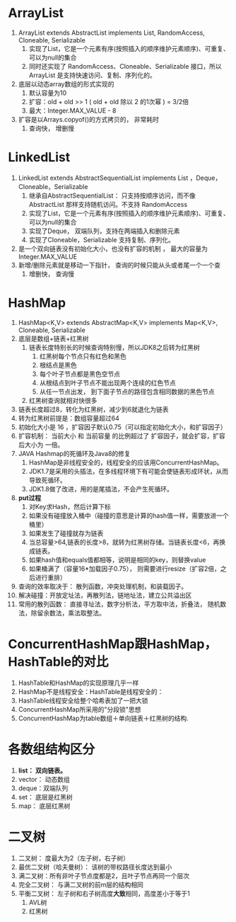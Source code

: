 # ArrayList

1. ArrayList extends AbstractList implements List, RandomAccess, Cloneable, Serializable
   1. 实现了List，它是一个元素有序(按照插入的顺序维护元素顺序)、可重复、可以为null的集合
   2. 同时还实现了 RandomAccess、Cloneable、Serializable 接口，所以ArrayList 是支持快速访问、复制、序列化的。
2. 底层以动态array数组的形式实现的 
   1. 默认容量为10 
   2. 扩容：old + old >> 1 ( old + old 除以 2 的1次幂 )   = 3/2倍
   3. 最大：Integer.MAX_VALUE - 8
3. 扩容是以Arrays.copyof()的方式拷贝的， 非常耗时
   1. 查询快， 增删慢

# LinkedList

1. LinkedList extends AbstractSequentialList implements List ，Deque，Cloneable，Serializable
   1. 继承自AbstractSequentialList： 只支持按顺序访问，而不像 AbstractList 那样支持随机访问。不支持 RandomAccess
   2. 实现了List，它是一个元素有序(按照插入的顺序维护元素顺序)、可重复、可以为null的集合
   3. 实现了Deque， 双端队列，支持在两端插入和删除元素
   4. 实现了Cloneable，Serializable 支持复制、序列化。
2. 是一个双向链表没有初始化大小，也没有扩容的机制 ， 最大的容量为Integer.MAX_VALUE
3. 新增/删除元素就是移动一下指针， 查询的时候只能从头或者尾一个一个查
   1. 增删快， 查询慢


# HashMap

1. HashMap<K,V> extends AbstractMap<K,V>  implements Map<K,V>, Cloneable, Serializable
2. 底层是数组+链表+红黑树
   1. 链表长度特别长的时候查询特别慢，所以JDK8之后转为红黑树
      1. 红黑树每个节点只有红色和黑色
      2. 根结点是黑色
      3. 每个叶子节点都是黑色空节点
      4. 从根结点到叶子节点不能出现两个连续的红色节点
      5. 从任一节点出发， 到下面子节点的路径包含相同数据的黑色节点
   2. 红黑树查询就相对快很多
3. 链表长度超过8，转化为红黑树，减少到6就退化为链表
4. 转为红黑树前提是：数组容量超过64
5. 初始化大小是 16 ，扩容因子默认0.75（可以指定初始化大小，和扩容因子）
6. 扩容机制： 当前大小 和 当前容量 的比例超过了 扩容因子，就会扩容，扩容后大小为 一倍。  
7. JAVA Hashmap的死循环及Java8的修复
   1. HashMap是非线程安全的，线程安全的应该用ConcurrentHashMap。
   2. JDK1.7是采用的头插法，在多线程环境下有可能会使链表形成环状，从而导致死循环。
   3. JDK1.8做了改进，用的是尾插法，不会产生死循环。
8. **put过程**
	1. 对Key求Hash，然后计算下标
	2. 如果没有碰撞放入桶中（碰撞的意思是计算的hash值一样，需要放进一个桶里）
	3. 如果发生了碰撞就存为链表
	4. 当总容量>64,链表的长度>8，就转为红黑树存储。当链表长度<6，再换成链表。
	5. 如果hash值和equals值都相等，说明是相同的key，则替换value
	6. 如果桶满了（容量16*加载因子0.75）， 则需要进行resize（扩容2倍，之后进行重排）
9. 查询的效率取决于： 散列函数，冲突处理机制，和装载因子。 
10. 解决碰撞：开放定址法，再散列法，链地址法，建立公共溢出区
11. 常用的散列函数： 直接寻址法，数字分析法，平方取中法，折叠法， 随机数法，除留余数法，乘法取整法。

# ConcurrentHashMap跟HashMap，HashTable的对比
1. HashTable和HashMap的实现原理几乎一样
2. HashMap不是线程安全：HashTable是线程安全的：
3. HashTable线程安全给整个哈希表加了一把大锁
4. ConcurrentHashMap所采用的"分段锁"思想
5. ConcurrentHashMap为table数组＋单向链表＋红黑树的结构.

# 各数组结构区分
1. **list： 双向链表。** 
2. vector： 动态数组
3. deque：双端队列
4. set： 底层是红黑树
5. map： 底层红黑树

# 二叉树 
1. 二叉树： 度最大为2（左子树，右子树）
2. 最优二叉树（哈夫曼树）： 该树的带权路径长度达到最小
3. 满二叉树：所有非叶子节点度都是2，且叶子节点再同一个层次
4. 完全二叉树： 与满二叉树的前m层的结构相同
5. 平衡二叉树： 左子树和右子树高度**大致**相同，高度差小于等于1
	1. AVL树
	2. 红黑树
